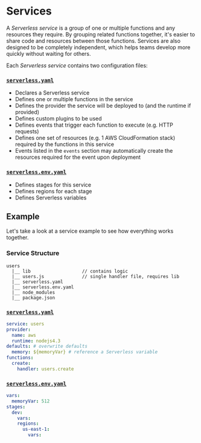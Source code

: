 # Services

A *Serverless service* is a group of one or multiple functions and any resources they require. By grouping related
functions together, it's easier to share code and resources between those functions. Services are also designed to
be completely independent, which helps teams develop more quickly without waiting for others.

Each *Serverless service* contains two configuration files:

### [`serverless.yaml`](./serverless-yaml.md)
  - Declares a Serverless service
  - Defines one or multiple functions in the service
  - Defines the provider the service will be deployed to (and the runtime if provided)
  - Defines custom plugins to be used
  - Defines events that trigger each function to execute (e.g. HTTP requests)
  - Defines one set of resources (e.g. 1 AWS CloudFormation stack) required by the functions in this service
  - Events listed in the `events` section may automatically create the resources required for the event upon deployment
 
### [`serverless.env.yaml`](./serverless-env-yaml.md)
  - Defines stages for this service
  - Defines regions for each stage
  - Defines Serverless variables

## Example

Let's take a look at a service example to see how everything works together.

### Service Structure

```
users
  |__ lib                   // contains logic
  |__ users.js              // single handler file, requires lib
  |__ serverless.yaml
  |__ serverless.env.yaml
  |__ node_modules
  |__ package.json
```

### [`serverless.yaml`](./serverless-yaml.md)

```yaml
service: users
provider:
  name: aws
  runtime: nodejs4.3
defaults: # overwrite defaults
  memory: ${memoryVar} # reference a Serverless variable
functions:
  create:
    handler: users.create
```

### [`serverless.env.yaml`](./serverless-env-yaml.md)

```yaml
vars:
  memoryVar: 512
stages:
  dev:
    vars:
    regions:
      us-east-1:
        vars:
```
